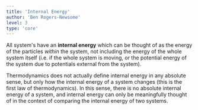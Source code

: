 ```yaml
---
title: 'Internal Energy'
author: 'Ben Rogers-Newsome'
level: 3
type: 'core'
---
```


All system's have an **internal energy** which can be thought of as the energy of the particles *within* the system, not including the energy of the whole system itself (i.e. if the whole system is moving, or the potential energy of the system due to potentials external from the system).

Thermodynamics does not actually define internal energy in any absolute sense, but only how the internal energy of a system changes (this is the first law of thermodynamics). In this sense, there is no absolute internal energy of a system, and internal energy can only be meaningfully thought of in the context of comparing the internal energy of two systems.
